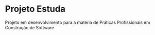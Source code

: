 # Projeto Estuda
Projeto em desenvolvimento para a matéria de Práticas Profissionais em Construção de Software

